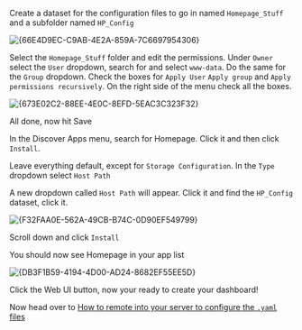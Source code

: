 Create a dataset for the configuration files to go in named `Homepage_Stuff` and a subfolder named `HP_Config`

![{66E4D9EC-C9AB-4E2A-859A-7C6697954306}](https://github.com/user-attachments/assets/fae3b763-23f4-4007-9def-d112c71a6a8b)

Select the `Homepage_Stuff` folder and edit the permissions. Under `Owner` select the `User` dropdown, search for and select `www-data`. Do the same for the `Group` dropdown. Check the boxes for `Apply User` `Apply group` and `Apply permissions recursively`. On the right side of the menu check all the boxes.

![{673E02C2-88EE-4E0C-8EFD-5EAC3C323F32}](https://github.com/user-attachments/assets/e1c5e0e7-86c9-4ae0-9622-5f67ad2abe51)

All done, now hit Save

In the Discover Apps menu, search for Homepage. Click it and then click `Install`.
   
Leave everything default, except for `Storage Configuration`. In the `Type` dropdown select `Host Path`

A new dropdown called `Host Path` will appear. Click it and find the `HP_Config` dataset, click it.

![{F32FAA0E-562A-49CB-B74C-0D90EF549799}](https://github.com/user-attachments/assets/d6681307-adab-4e4b-98db-3f3b146d9732)

Scroll down and click `Install`

You should now see Homepage in your app list

![{DB3F1B59-4194-4D00-AD24-8682EF55EE5D}](https://github.com/user-attachments/assets/ad0545a1-bf81-40c1-8095-43ce9b9894db)

Click the Web UI button, now your ready to create your dashboard!

Now head over to [How to remote into your server to configure the `.yaml` files](https://github.com/owennewo-photo/setup-Homepage-on-TrueNAS/blob/main/SSH-guide.md)
